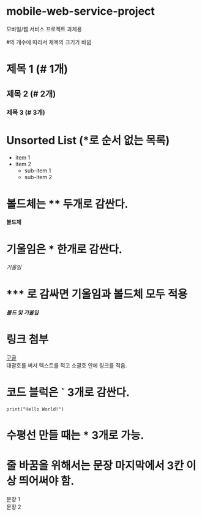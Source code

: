 # mobile-web-service-project
모바일/웹 서비스 프로젝트 과제용

\#의 개수에 따라서 제목의 크기가 바뀜
# 제목 1 (# 1개)
## 제목 2 (# 2개)
### 제목 3 (# 3개)


# Unsorted List (\*로 순서 없는 목록)
* item 1
* item 2
  * sub-item 1
  * sub-item 2
 
# 볼드체는 \** 두개로 감싼다.
**볼드체**
# 기울임은 \* 한개로 감싼다.
*기울임*
# \*** 로 감싸면 기울임과 볼드체 모두 적용
***볼드 및 기울임***

# 링크 첨부
[구글](https://www.google.com)   
대괄호를 써서 텍스트를 적고 소괄호 안에 링크를 적음.

# 코드 블럭은 ` 3개로 감싼다.
```
print("Hello World!")
```

# 수평선 만들 때는 * 3개로 가능.

# 줄 바꿈을 위해서는 문장 마지막에서 3칸 이상 띄어써야 함.
문장 1   
문장 2
